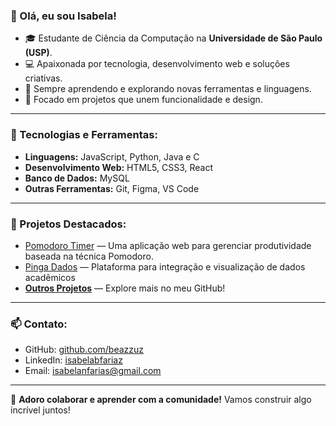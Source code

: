 ### 👋 Olá, eu sou Isabela!

- 🎓 Estudante de Ciência da Computação na **Universidade de São Paulo (USP)**.
- 💻 Apaixonada por tecnologia, desenvolvimento web e soluções criativas.
- 🚀 Sempre aprendendo e explorando novas ferramentas e linguagens.
- 🎯 Focado em projetos que unem funcionalidade e design.

---

### 🔧 Tecnologias e Ferramentas:
- **Linguagens:** JavaScript, Python, Java e C
- **Desenvolvimento Web:** HTML5, CSS3, React
- **Banco de Dados:** MySQL
- **Outras Ferramentas:** Git, Figma, VS Code

---

### 🌟 Projetos Destacados:
- [Pomodoro Timer](https://beazzuz.github.io/Pomodoro/) — Uma aplicação web para gerenciar produtividade baseada na técnica Pomodoro.
- [Pinga Dados](https://github.com/EngSoft2025/orcid-project-gavioes-da-fiel.git) — Plataforma para integração e visualização de dados acadêmicos
- **[Outros Projetos](https://github.com/beazzuz)** — Explore mais no meu GitHub!

---

### 📫 Contato:
- GitHub: [github.com/beazzuz](https://github.com/beazzuz)
- LinkedIn: [isabelabfariaz](linkedin.com/in/isabelabfarias)
- Email: [isabelanfarias@gmail.com](isabelanfarias@gmail.com)

---

🚀 **Adoro colaborar e aprender com a comunidade!** Vamos construir algo incrível juntos!
